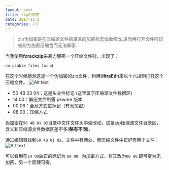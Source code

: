 ```yaml
---
layout: post
title: zip伪加密
date: 2017-11-2
categories: CTF
---
```


> zip伪加密是在压缩源文件目录区的加密标志位做修改,进而再打开文件时识被别为加密压缩包而无法解密.

当我使用**fcrackzip**来暴力解密一个压缩文件时，出现了：
<!-- more -->
```python
no usable files found
```
在这个时候猜测这是一个伪加密的zip文件，利用**UltraEdit**来以十六进制打开这个压缩文件。
![Alt text](http://image-1252432001.coscd.myqcloud.com/zip1.png)

- 50 4B 03 04：这是头文件标记 (这里属于压缩源文件数据区)
- 14 00：解压文件所需 pkware 版本
- 00 08：全局方式位标记（有无加密）
- 08 00：压缩方式

伪加密在```50 4B 01 02```目录中文件文件头中做改动，这是zip压缩源文件目录区，含义和压缩源文件数据区差不多(**略有不同**)。

通过编辑器找到```50 4B 01 02```，文件中有两处，而压缩文件中正好有两个文件：
![Alt text](http://image-1252432001.coscd.myqcloud.com/zip2.png)

可以看到在```14 00```后它的标记为 ```09 08 ``` 为加密方式，将其改为```00 00``` 即可变为无加密，另一个同理可得。
